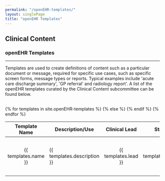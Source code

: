 ```yaml
---
permalink: "/openEHR-templates/"
layout: singlePage
title: "openEHR Templates"
---
```

<section class="bg-primary text-white" id="about">
      <div class="container text-center">
        <h2 class="mb-4">Clinical Content</h2>
        <h3 class="mb-4">openEHR Templates</h3>
        <hr class="my-4">
        <p align="left">Templates are used to create definitions of content such as a particular document or message, required for specific use cases, such as specific screen forms, message types or reports. Typical examples include 'acute care discharge summary', 'GP referral' and radiology report'.  A list of the openEHR templates curated by the Clinical Content subcommittee can be found below.</p><br>
		<!--<center><a class="btn btn-light btn-xl" href="mailto:info@apperta.org">Suggest a Template</a></center>-->
    </div>
</section>
<section id="openEHR-templates">
      <div class="container">
        <div class="row">
          <div class="col-lg-12">
           <!--<center><h2 class="section-heading">openEHR Templates</h2>
            <hr class="my-4"></center>-->
  	<div style="overflow-x:auto;">	
         <table id="project" class="table table-striped table-bordered display responsive no-wrap" style="width:100%">
        <thead>
            <tr>
                <th>Template Name</th>
                <th>Description/Use</th>
                <th>Clinical Lead</th>
				<th>Status</th>
                <th>CKM Link</th>
                <th><i class="fab fa-github"></i> Git Location</th>
                <th>Exemplar Application</th>
                <th>Key Words</th>
            </tr>
        </thead>
        <tbody>
        {% for templates in site.openEHR-templates %}
            <tr>
                <td style="text-align:center; vertical-align:middle">{{ templates.name }}</td>
                <td><p>{{ templates.description }}</p></td>
                <td style="text-align:center; vertical-align:middle">{{ templates.lead }}</td>    
            <td style="text-align:center; vertical-align:middle">{{ templates.status }}</td>  
                <td style="text-align:center; vertical-align:middle">
                {% if templates.ckm == null %}
                {% else %}
                <a href="{{ templates.ckm }}"><i class="fas fa-globe fa-2x"></i></a>
                {% endif %}
                </td>
                <td style="text-align:center; vertical-align:middle">
                {% if templates.git == null %}
                </td>
                {% else %}
                <a href="{{ templates.git }}" target="_blank"><i class="fab fa-github fa-2x"></i></a>
                {% endif %}
                </td>
                <td style="text-align:center; vertical-align:middle">
                {% if templates.exemplar == null %}
                {% else %}
                <a href="{{ templates.exemplar }}" target="_blank">{{ templates.examplar-name }}</i></a>
                {% endif %}
                </td>
                <td>{{ templates.keywords }}</td>
            </tr>
        {% endfor %}
    </tbody>
</table>
</div>        
      </div>
	  </div>
	  </div>
    </section>
